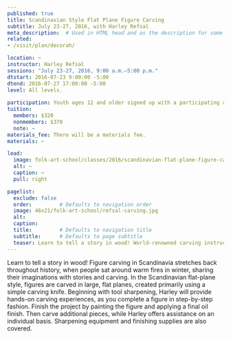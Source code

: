```yaml
---
published: true
title: Scandinavian Style Flat Plane Figure Carving 
subtitle: July 23-27, 2016, with Harley Refsal 
meta_description:  # Used in HTML head and as the description for some search engines
related:
- /visit/plan/decorah/

location: ~
instructor: Harley Refsal 
sessions: "July 23-27, 2016, 9:00 a.m.–5:00 p.m."
dtstart: 2016-07-23 9:00:00 -5:00
dtend: 2016-07-27 17:00:00 -5:00
level: All levels. 
  
participation: Youth ages 12 and older signed up with a participating adult receive a 25% discount. 
tuition:
  members: $320
  nonmembers: $370
  note: ~
materials_fee: There will be a materials fee. 
materials: ~

lead:
  image: folk-art-school/classes/2016/scandinavian-flat-plane-figure-carving-refsal.jpg
  alt: ~
  caption: ~
  pull: right

pagelist:
  exclude: false
  order:         # Defaults to navigation order  
  image: 46x21/folk-art-school/refsal-carving.jpg
  alt:
  caption:
  title:         # Defaults to navigation title
  subtitle:      # Defaults to page subtitle
  teaser: Learn to tell a story in wood! World-renowned carving instructor Harley Refsal will teach you the Scandinavian flat plane figure carving style.
---
```

Learn to tell a story in wood! Figure carving in Scandinavia stretches back throughout history, when people sat around warm fires in winter, sharing their imaginations with stories and carving. In the Scandinavian flat-plane style, figures are carved in large, flat planes, created primarily using a simple carving knife. Beginning with tool sharpening, Harley will provide hands-on carving experiences, as you complete a figure in step-by-step fashion. Finish the project by painting the figure and applying a final oil finish. Then carve additional pieces, while Harley offers assistance on an individual basis. Sharpening equipment and finishing supplies are also covered. 